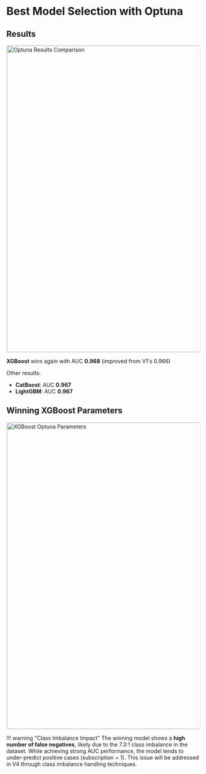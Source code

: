 # Best Model Selection with Optuna

## Results

<a href="../images/Optuna_results.png" target="_blank">
  <img src="../images/Optuna_results.png" alt="Optuna Results Comparison" width="800" style="cursor: pointer; border: 1px solid #ddd; border-radius: 4px; transition: 0.3s;" onmouseover="this.style.opacity='0.8'" onmouseout="this.style.opacity='1'">
</a>

**XGBoost** wins again with AUC **0.968** (improved from V1's 0.966)

Other results:
- **CatBoost**: AUC **0.967**
- **LightGBM**: AUC **0.967**

## Winning XGBoost Parameters

<a href="../images/Xgboost_optuna_metrics_params.png" target="_blank">
  <img src="../images/Xgboost_optuna_metrics_params.png" alt="XGBoost Optuna Parameters" width="800" style="cursor: pointer; border: 1px solid #ddd; border-radius: 4px; transition: 0.3s;" onmouseover="this.style.opacity='0.8'" onmouseout="this.style.opacity='1'">
</a>

!!! warning "Class Imbalance Impact"
    The winning model shows a **high number of false negatives**, likely due to the 7.3:1 class imbalance in the dataset. While achieving strong AUC performance, the model tends to under-predict positive cases (subscription = 1). This issue will be addressed in V4 through class imbalance handling techniques.

